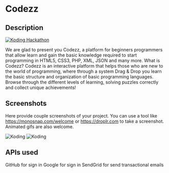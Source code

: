 # Codezz

## Description

[![Koding Hackathon](/images/badge.png?raw=true "Koding Hackathon")](https://koding.com/Hackathon)

We are glad to present you Codezz, a platform for beginners programmers that allow learn and gain the basic knowledge required to start programming in HTML5, CSS3, PHP, XML, JSON and many more.
What is Codezz?
Codezz is an interactive platform that helps those who are new to the world of programming, where through a system Drag & Drop you learn the basic structure and organization of basic programming languages.
Browse through the different levels of learning, solving puzzles correctly and collect unique achievements!

## Screenshots

Here provide couple screenshots of your project. You can use a tool like https://monosnap.com/welcome or https://droplr.com to take a screenshot. Animated gifs are also welcome.

![Koding](https://koding.com/a/site.landing/images/slideshow/2x/ss-terminal.png "Koding")
![Koding](https://koding.com/a/site.landing/images/slideshow/2x/ss-ide.png "Koding")

## APIs used

GitHub for sign in
Google for sign in
SendGrid for send transactional emails